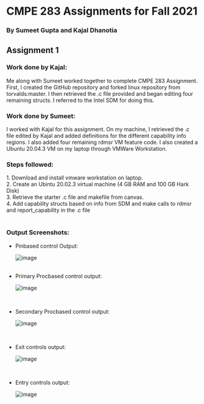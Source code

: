 <h1>CMPE 283 Assignments for Fall 2021</h1>
<h3>By Sumeet Gupta and Kajal Dhanotia</h3>

<h2>Assignment 1</h2>

<h3>Work done by Kajal:</h3>
Me along with Sumeet worked together to complete CMPE 283 Assignment. First, I created the GitHub repository and forked linux repository from torvalds:master. I then retrieved the .c file provided and began editing four remaining structs. I referred to the Intel SDM for doing this.

<h3>Work done by Sumeet:</h3>
I worked with Kajal for this assignment. On my machine, I retrieved the .c file edited by Kajal and added definitions for the different capability info regions. I also added four remaining rdmsr VM feature code. I also created a Ubuntu 20.04.3 VM on my laptop through VMWare Workstation. 

<h3>Steps followed:</h3>
1. Download and install vmware workstation on laptop.<br>
2. Create an Ubintu 20.02.3 virtual machine (4 GB RAM and 100 GB Hark Disk)<br>
3. Retrieve the starter .c file and makefile from canvas.<br>
4. Add capability structs based on info from SDM and make calls to rdmsr and report_capability in the .c file<br
                                                                                                                 <br>
                                                                                                                 <br>
<h3>Output Screenshots:</h3>

<ul>
  <li>Pinbased control Output:<br>
    
![image](https://user-images.githubusercontent.com/38569308/141735854-90103e4d-440a-4a45-a303-3a35eb1a3653.png)
    
<br>
  </li>
  
<li>Primary Procbased control output:<br>
  
![image](https://user-images.githubusercontent.com/38569308/141735969-e3806d65-53d4-4378-97f1-23e492b2b2eb.png)
  
  <br></li>

<li>Secondary Procbased control output:<br>
  
![image](https://user-images.githubusercontent.com/38569308/141736059-170ce8de-a38d-476b-8df4-e662fdfc8dbc.png)
  
  <br></li>

<li>Exit controls output:<br>
  
![image](https://user-images.githubusercontent.com/38569308/141736132-98e4a443-cc86-453b-8e49-d6e96f82382b.png)
  
  <br></li>

<li>Entry controls output:<br>
  
![image](https://user-images.githubusercontent.com/38569308/141736188-9d0d7c5e-37cd-432e-9a63-932bf0a082a9.png)

  <br></li>

